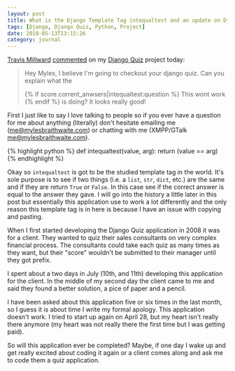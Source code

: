 ```yaml
---
layout: post
title: What is the Django Template Tag intequaltest and an update on Django Quiz?
tags: [Django, Django Quiz, Python, Project]
date: 2010-05-13T13:15:26
category: journal
---
```


[Travis Millward](http://gravitymad.com/) [commented](http://mylesbraithwaite.com/projects/django-quiz/#c195) on my [Django Quiz](http://mylesbraithwaite.com/projects/django-quiz) project today:

> Hey Myles, I believe I'm going to checkout your django quiz. Can you explain what the
> 
> {% if score.corrent_anwsers|intequaltest:question %}
> This wont work
> {% endif %}
> is doing? It looks really good!

First I just like to say I love talking to people so if you ever have a question for me about anything (literally) don't hesitate emailing me (<me@mylesbraithwaite.com>) or chatting with me (XMPP/GTalk <me@mylesbraithwaite.com>).

{% highlight python %}
def intequaltest(value, arg):
	return (value == arg)
{% endhighlight %}

Okay so `intequaltest` is got to be the studied template tag in the world. It's sole purpose is to see if two things (i.e. a `list`, `str`, `dict`, etc.) are the same and if they are return `True` or `False`. In this case see if the correct answer is equal to the answer they gave. I will go into the history a little later in this post but essentially this application use to work a lot differently and the only reason this template tag is in here is because I have an issue with copying and pasting.

When I first started developing the Django Quiz application in 2008 it was for a client. They wanted to quiz their sales consultants on very complex financial process. The consultants could take each quiz as many times as they want, but their "score" wouldn't be submitted to their manager until they got prefix.

I spent about a two days in July (10th, and 11th) developing this application for the client. In the middle of my second day the client came to me and said they found a better solution, a pice of paper and a pencil.

I have been asked about this application five or six times in the last month, so I guess it is about time I write my formal apology. This application doesn't work. I tried to start up again on April 28, but my heart isn't really there anymore (my heart was not really there the first time but I was getting paid).

So will this application ever be completed? Maybe, if one day I wake up and get really excited about coding it again or a client comes along and ask me to code them a quiz application.
